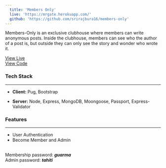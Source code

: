 ```yaml
--- 
  title: 'Members Only'
  live: 'https://mrgate.herokuapp.com/'
  github: 'https://github.com/srirajbura16/members-only'
---
```


Members-Only is an exclusive clubhouse where members can write anonymous posts.
Inside the clubhouse, members can see who the author of a post is, but outside they can only
see the story and wonder who wrote it.

[View Live](https://mrgate.herokuapp.com/)\
[View Code](https://github.com/srirajbura16/members-only)

### Tech Stack

---

- **Client:** Pug, Bootstrap

- **Server:** Node, Express, MongoDB, Moongoose, Passport, Express-Validator

### Features

---

- User Authentication
- Become Member and Admin

\
Membership password: _**guarma**_ \
Admin password: _**tahiti**_
